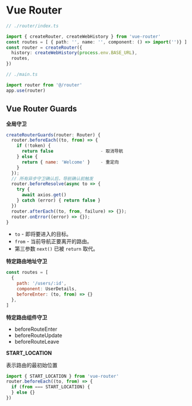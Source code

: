 # Vue Router

```ts
// ./router/index.ts

import { createRouter, createWebHistory } from 'vue-router'
const routes = [ { path: '', name: '', component: () => import('')} ]
const router = createRouter({
  history: createWebHistory(process.env.BASE_URL),
  routes,  
})

// ./main.ts

import router from '@/router'
app.use(router)
```

## Vue Router Guards

**全局守卫**
```javascript
createRouterGuards(router: Router) {
  router.beforeEach((to, from) => {
    if (!token) { 
      return false                  - 取消导航
    } else {
      return { name: 'Welcome' }    - 重定向
    }
  });
  // 所有异步守卫确认后，导航确认前触发
  router.beforeResolve(async to => {
    try { 
      await axios.get()
    } catch (error) { return false }
  })
  router.afterEach((to, from, failure) => {});
  router.onError((error) => {});      
}
```
- `to` - 即将要进入的目标。
- `from` - 当前导航正要离开的路由。
- 第三参数 `next()` 已被 `return` 取代。

**特定路由地址守卫**
```javascript
const routes = [
  {
    path: '/users/:id',
    component: UserDetails,
    beforeEnter: (to, from) => {}
  },
]
```
**特定路由组件守卫**

- beforeRouteEnter
- beforeRouteUpdate
- beforeRouteLeave

**START_LOCATION**

表示路由的最初始位置
```javascript
import { START_LOCATION } from 'vue-router'
router.beforeEach((to, from) => {
  if (from === START_LOCATION) {
  } else {}
})
```